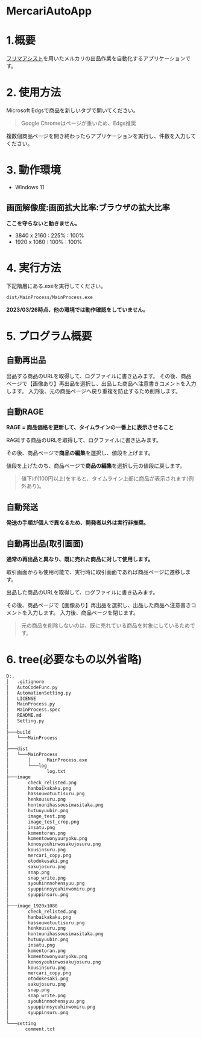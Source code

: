 # MercariAutoApp

# 1.概要

[フリマアシスト](https://chrome.google.com/webstore/detail/%E3%83%95%E3%83%AA%E3%83%9E%E3%82%A2%E3%82%B7%E3%82%B9%E3%83%88/jcbljdgnpcckiamdgmnfhijgkkaogmgg)を用いたメルカリの出品作業を自動化するアプリケーションです。

# 2. 使用方法

Microsoft Edgsで商品を新しいタブで開いてください。
> Google Chromeはページが重いため、Edgs推奨

複数個商品ページを開き終わったらアプリケーションを実行し、件数を入力してください。

# 3. 動作環境

- Windows 11

## 画面解像度:画面拡大比率:ブラウザの拡大比率

**ここを守らないと動きません。**

- 3840 x 2160 : 225% : 100%
- 1920 x 1080 : 100% : 100%

# 4. 実行方法

下記階層にある.exeを実行してください。
``` cmd
dist/MainProcess/MainProcess.exe
```

**2023/03/26時点、他の環境では動作確認をしていません。**

# 5. プログラム概要

## 自動再出品

出品する商品のURLを取得して、ログファイルに書き込みます。
その後、商品ページで【画像あり】再出品を選択し、出品した商品へ注意書きコメントを入力します。
入力後、元の商品ページへ戻り重複を防止するため削除します。

## 自動RAGE

**RAGE = 商品価格を更新して、タイムラインの一番上に表示させること**

RAGEする商品のURLを取得して、ログファイルに書き込みます。

その後、商品ページで**商品の編集**を選択し、値段を上げます。

値段を上げたのち、商品ページで**商品の編集**を選択し元の値段に戻します。
> 値下げ(100円以上)をすると、タイムライン上部に商品が表示されます(例外あり)。

## 自動発送

**発送の手順が個人で異なるため、開発者以外は実行非推奨。**

## 自動再出品(取引画面)

**通常の再出品と異なり、既に売れた商品に対して使用します。**

取引画面からも使用可能で、実行時に取引画面であれば商品ページに遷移します。

出品した商品のURLを取得して、ログファイルに書き込みます。

その後、商品ページで【画像あり】再出品を選択し、出品した商品へ注意書きコメントを入力します。
入力後、商品ページを閉じます。
> 元の商品を削除しないのは、既に売れている商品を対象にしているためです。


# 6. tree(必要なもの以外省略)

``` cmd
D:.
│   .gitignore
│   AutoCodeFunc.py
│   AutomationSetting.py
│   LICENSE
│   MainProcess.py
│   MainProcess.spec
│   README.md
│   Setting.py
│   
├───build
│   └───MainProcess
│               
├───dist
│   └───MainProcess
│       │      MainProcess.exe
│       └───log
│              log.txt
├───image
│       check_relisted.png
│       hanbaikakaku.png
│       hassouwotuutisuru.png
│       henkousuru.png
│       hontounihassousimasitaka.png
│       hutuuyuubin.png
│       image_test.png
│       image_test_crop.png
│       insatu.png
│       komentoran.png
│       komentowonyuuryoku.png
│       konosyouhinwosakujosuru.png
│       kousinsuru.png
│       mercari_copy.png
│       otodokesaki.png
│       sakujosuru.png
│       snap.png
│       snap_write.png
│       syouhinnnohensyuu.png
│       syuppinnsyouhinwomiru.png
│       syuppinsuru.png
│       
├───image_1920x1080
│       check_relisted.png
│       hanbaikakaku.png
│       hassouwotuutisuru.png
│       henkousuru.png
│       hontounihassousimasitaka.png
│       hutuuyuubin.png
│       insatu.png
│       komentoran.png
│       komentowonyuuryoku.png
│       konosyouhinwosakujosuru.png
│       kousinsuru.png
│       mercari_copy.png
│       otodokesaki.png
│       sakujosuru.png
│       snap.png
│       snap_write.png
│       syouhinnnohensyuu.png
│       syuppinnsyouhinwomiru.png
│       syuppinsuru.png
│       
└───setting
       comment.txt
```